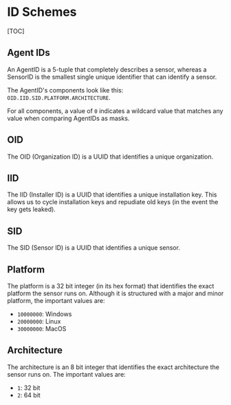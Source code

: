 # ID Schemes

[TOC]

## Agent IDs

An AgentID is a 5-tuple that completely describes a sensor, whereas a SensorID is the smallest single unique identifier
that can identify a sensor.

The AgentID's components look like this: `OID.IID.SID.PLATFORM.ARCHITECTURE`.

For all components, a value of `0` indicates a wildcard value that matches any value when comparing AgentIDs as masks.

## OID
The OID (Organization ID) is a UUID that identifies a unique organization.

## IID
The IID (Installer ID) is a UUID that identifies a unique installation key. This allows us to cycle installation keys and
repudiate old keys (in the event the key gets leaked).

## SID
The SID (Sensor ID) is a UUID that identifies a unique sensor.

## Platform
The platform is a 32 bit integer (in its hex format) that identifies the exact platform the sensor runs on. Although it is
structured with a major and minor platform, the important values are:
* `10000000`: Windows
* `20000000`: Linux
* `30000000`: MacOS

## Architecture
The architecture is an 8 bit integer that identifies the exact architecture the sensor runs on. The important values are:
* `1`: 32 bit
* `2`: 64 bit
